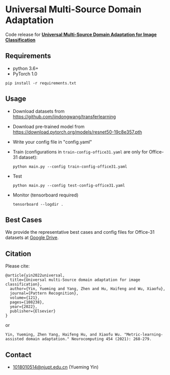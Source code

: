 # Universal Multi-Source Domain Adaptation

Code release for  **[Universal Multi-Source Domain Adaptation for Image Classification](https://www.sciencedirect.com/science/article/pii/S0925231221007608)** 

## Requirements
- python 3.6+
- PyTorch 1.0

`pip install -r requirements.txt`

## Usage

- Download datasets from https://github.com/jindongwang/transferlearning

- Download pre-trained model from https://download.pytorch.org/models/resnet50-19c8e357.pth

- Write your config file in "config.yaml"

- Train (configurations in `train-config-office31.yaml` are only for Office-31 dataset):

  `python main.py --config train-config-office31.yaml`

- Test

  `python main.py --config test-config-office31.yaml`
  
- Monitor (tensorboard required)

  `tensorboard --logdir .`

## Best Cases

We provide the representative best cases and config files for Office-31 datasets at [Google Drive](https://drive.google.com/drive/folders/15X3VY6pYZ61ZTifkshSI4QSxVZyTKgSg?usp=sharing).

## Citation
Please cite:

```
@article{yin2022universal,
  title={Universal multi-Source domain adaptation for image classification},
  author={Yin, Yueming and Yang, Zhen and Hu, Haifeng and Wu, Xiaofu},
  journal={Pattern Recognition},
  volume={121},
  pages={108238},
  year={2022},
  publisher={Elsevier}
}
```
or
```
Yin, Yueming, Zhen Yang, Haifeng Hu, and Xiaofu Wu. "Metric-learning-assisted domain adaptation." Neurocomputing 454 (2021): 268-279.
```

## Contact
- 1018010514@njupt.edu.cn (Yueming Yin)

